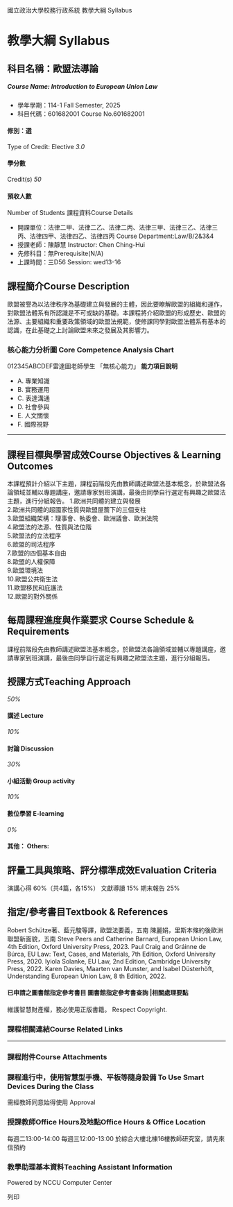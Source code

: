國立政治大學校務行政系統 教學大綱 Syllabus
# 教學大綱 Syllabus
##  科目名稱：歐盟法導論 
#####  Course Name: Introduction to European Union Law
  * 學年學期：114-1 Fall Semester, 2025 
  * 科目代碼：601682001 Course No.601682001


#### 修別：選
Type of Credit: Elective 
_3.0_
#### 學分數
Credit(s)
_50_
#### 預收人數
Number of Students
課程資料Course Details
  * 開課單位：法律二甲、法律二乙、法律二丙、法律三甲、法律三乙、法律三丙、法律四甲、法律四乙、法律四丙 Course Department:Law/B/2&3&4 
  * 授課老師：陳靜慧 Instructor: Chen Ching-Hui 
  * 先修科目：無Prerequisite(N/A)
  * 上課時間：三D56 Session: wed13-16


##  課程簡介Course Description
歐盟被譽為以法律秩序為基礎建立與發展的主體，因此要瞭解歐盟的組織和運作，對歐盟法體系有所認識是不可或缺的基礎。本課程將介紹歐盟的形成歷史、歐盟的法源、主要組織和重要政策領域的歐盟法規範，使修課同學對歐盟法體系有基本的認識，在此基礎之上討論歐盟未來之發展及其影響力。
###  核心能力分析圖 Core Competence Analysis Chart
012345ABCDEF雷達圖老師學生
「無核心能力」 
**能力項目說明**
  * A. 專業知識
  * B. 實務運用
  * C. 表達溝通
  * D. 社會參與
  * E. 人文關懷
  * F. 國際視野


* * *
##  課程目標與學習成效Course Objectives & Learning Outcomes 
本課程預計介紹以下主題，課程前階段先由教師講述歐盟法基本概念，於歐盟法各論領域並輔以專題講座，邀請專家到班演講，最後由同學自行選定有興趣之歐盟法主題，進行分組報告。
1.歐洲共同體的建立與發展  
2.歐洲共同體的超國家性質與歐盟屋簷下的三個支柱  
3.歐盟組織架構：理事會、執委會、歐洲議會、歐洲法院  
4.歐盟法的法源、性質與法位階  
5.歐盟法的立法程序  
6.歐盟的司法程序  
7.歐盟的四個基本自由  
8.歐盟的人權保障  
9.歐盟環境法  
10.歐盟公共衛生法  
11.歐盟移民和庇護法  
12.歐盟的對外關係
##  每周課程進度與作業要求 Course Schedule & Requirements
課程前階段先由教師講述歐盟法基本概念，於歐盟法各論領域並輔以專題講座，邀請專家到班演講，最後由同學自行選定有興趣之歐盟法主題，進行分組報告。
##  授課方式Teaching Approach
_50%_
####  講述 Lecture
_10%_
####  討論 Discussion
_30%_
####  小組活動 Group activity
_10%_
####  數位學習 E-learning
_0%_
####  其他： Others:
##  評量工具與策略、評分標準成效Evaluation Criteria
演講心得 60%（共4篇，各15%）
文獻導讀 15%
期末報告 25%
##  指定/參考書目Textbook & References
Robert Schütze著、藍元駿等譯，歐盟法要義，五南
陳麗娟，里斯本條約後歐洲聯盟新面貌，五南
Steve Peers and Catherine Barnard, European Union Law, 4th Edition, Oxford University Press, 2023.
Paul Craig and Gráinne de Búrca, EU Law: Text, Cases, and Materials, 7th Edition, Oxford University Press, 2020.
Iyiola Solanke, EU Law, 2nd Edition, Cambridge University Press, 2022.
Karen Davies, Maarten van Munster, and Isabel Düsterhöft, Understanding European Union Law, 8 th Edition, 2022.
####  已申請之圖書館指定參考書目  圖書館指定參考書查詢 |相關處理要點
維護智慧財產權，務必使用正版書籍。 Respect Copyright.
###  課程相關連結Course Related Links
* * *
###  課程附件Course Attachments
###  課程進行中，使用智慧型手機、平板等隨身設備 To Use Smart Devices During the Class
需經教師同意始得使用  Approval
###  授課教師Office Hours及地點Office Hours & Office Location
每週二13:00-14:00
每週三12:00-13:00
於綜合大樓北棟16樓教師研究室，請先來信預約
###  教學助理基本資料Teaching Assistant Information
Powered by NCCU Computer Center
  
列印
